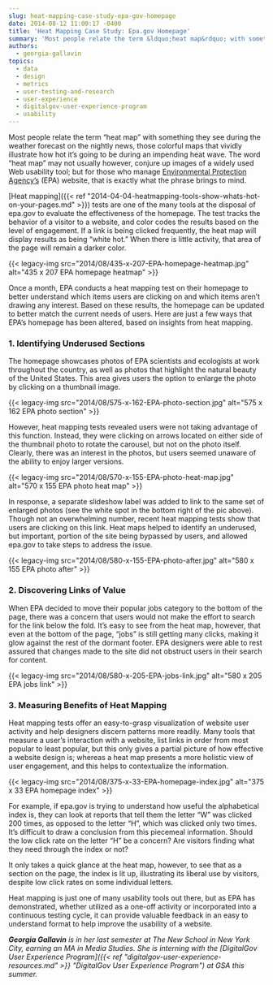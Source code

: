 ```yaml
---
slug: heat-mapping-case-study-epa-gov-homepage
date: 2014-08-12 11:00:17 -0400
title: 'Heat Mapping Case Study: Epa.gov Homepage'
summary: 'Most people relate the term &ldquo;heat map&rdquo; with something they see during the weather forecast on the nightly news, those colorful maps that vividly illustrate how hot it’s going to be during an impending heat wave. The word &#8220;heat map&#8221; may not usually however, conjure up images of a widely used Web usability tool; but for those'
authors:
  - georgia-gallavin
topics:
  - data
  - design
  - metrics
  - user-testing-and-research
  - user-experience
  - digitalgov-user-experience-program
  - usability
---
```


Most people relate the term “heat map” with something they see during the weather forecast on the nightly news, those colorful maps that vividly illustrate how hot it’s going to be during an impending heat wave. The word &#8220;heat map&#8221; may not usually however, conjure up images of a widely used Web usability tool; but for those who manage [Environmental Protection Agency’s](http://www.epa.gov/) (EPA) website, that is exactly what the phrase brings to mind.

[Heat mapping]({{< ref "2014-04-04-heatmapping-tools-show-whats-hot-on-your-pages.md" >}}) tests are one of the many tools at the disposal of epa.gov to evaluate the effectiveness of the homepage. The test tracks the behavior of a visitor to a website, and color codes the results based on the level of engagement. If a link is being clicked frequently, the heat map will display results as being “white hot.” When there is little activity, that area of the page will remain a darker color.

{{< legacy-img src="2014/08/435-x-207-EPA-homepage-heatmap.jpg" alt="435 x 207 EPA homepage heatmap" >}}

Once a month, EPA conducts a heat mapping test on their homepage to better understand which items users are clicking on and which items aren&#8217;t drawing any interest. Based on these results, the homepage can be updated to better match the current needs of users. Here are just a few ways that EPA’s homepage has been altered, based on insights from heat mapping.

### 1. Identifying Underused Sections

The homepage showcases photos of EPA scientists and ecologists at work throughout the country, as well as photos that highlight the natural beauty of the United States. This area gives users the option to enlarge the photo by clicking on a thumbnail image.

{{< legacy-img src="2014/08/575-x-162-EPA-photo-section.jpg" alt="575 x 162 EPA photo section" >}}

However, heat mapping tests revealed users were not taking advantage of this function. Instead, they were clicking on arrows located on either side of the thumbnail photo to rotate the carousel, but not on the photo itself. Clearly, there was an interest in the photos, but users seemed unaware of the ability to enjoy larger versions.

{{< legacy-img src="2014/08/570-x-155-EPA-photo-heat-map.jpg" alt="570 x 155 EPA photo heat map" >}}

In response, a separate slideshow label was added to link to the same set of enlarged photos (see the white spot in the bottom right of the pic above). Though not an overwhelming number, recent heat mapping tests show that users are clicking on this link. Heat maps helped to identify an underused, but important, portion of the site being bypassed by users, and allowed epa.gov to take steps to address the issue.

{{< legacy-img src="2014/08/580-x-155-EPA-photo-after.jpg" alt="580 x 155 EPA photo after" >}}

### 2. Discovering Links of Value

When EPA decided to move their popular jobs category to the bottom of the page, there was a concern that users would not make the effort to search for the link below the fold. It’s easy to see from the heat map, however, that even at the bottom of the page, “jobs” is still getting many clicks, making it glow against the rest of the dormant footer. EPA designers were able to rest assured that changes made to the site did not obstruct users in their search for content.

{{< legacy-img src="2014/08/580-x-205-EPA-jobs-link.jpg" alt="580 x 205 EPA jobs link" >}}

### 3. Measuring Benefits of Heat Mapping

Heat mapping tests offer an easy-to-grasp visualization of website user activity and help designers discern patterns more readily. Many tools that measure a user’s interaction with a website, list links in order from most popular to least popular, but this only gives a partial picture of how effective a website design is; whereas a heat map presents a more holistic view of user engagement, and this helps to contextualize the information.

{{< legacy-img src="2014/08/375-x-33-EPA-homepage-index.jpg" alt="375 x 33 EPA homepage index" >}}

For example, if epa.gov is trying to understand how useful the alphabetical index is, they can look at reports that tell them the letter “W” was clicked 200 times, as opposed to the letter “H”, which was clicked only two times. It’s difficult to draw a conclusion from this piecemeal information. Should the low click rate on the letter “H” be a concern? Are visitors finding what they need through the index or not?

It only takes a quick glance at the heat map, however, to see that as a section on the page, the index is lit up, illustrating its liberal use by visitors, despite low click rates on some individual letters.

Heat mapping is just one of many usability tools out there, but as EPA has demonstrated, whether utilized as a one-off activity or incorporated into a continuous testing cycle, it can provide valuable feedback in an easy to understand format to help improve the usability of a website.

_**Georgia Gallavin** is in her last semester at The New School in New York City, earning an MA in Media Studies. She is interning with the [DigitalGov User Experience Program]({{< ref "digitalgov-user-experience-resources.md" >}} "DigitalGov User Experience Program") at GSA this summer._
